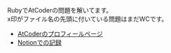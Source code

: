 RubyでAtCoderの問題を解いてます。</br>
x印がファイル名の先頭に付いている問題はまだWCです。

- [AtCoderのプロフィールページ](https://atcoder.jp/users/finn_raft)
- [Notionでの記録]([https://www.notion.so/OUTPUT-MEMO-fa830be66bde4f0989c50dcfa7872f10](https://www.notion.so/c1adafab7daa4ce18590d6ad3c3a2ac9?v=e50fc570a3454872b57693582ccfa1b1))
